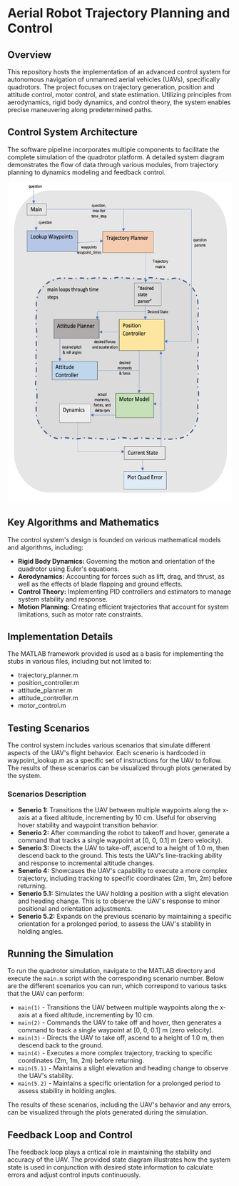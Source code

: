 <!DOCTYPE html>
<html lang="en">
<head>
    <meta charset="UTF-8">
    
</head>
<body>
    <h1>Aerial Robot Trajectory Planning and Control</h1>
    <h2>Overview</h2>
    <p>
        This repository hosts the implementation of an advanced control system for autonomous navigation of unmanned aerial vehicles (UAVs), specifically quadrotors. The project focuses on trajectory generation, position and attitude control, motor control, and state estimation. Utilizing principles from aerodynamics, rigid body dynamics, and control theory, the system enables precise maneuvering along predetermined paths.
    </p>
    <h2>Control System Architecture</h2>
    <p>
        The software pipeline incorporates multiple components to facilitate the complete simulation of the quadrotor platform. A detailed system diagram demonstrates the flow of data through various modules, from trajectory planning to dynamics modeling and feedback control.
    </p>
    <img src="src/state-diagram.png" alt="State Diagram of Quadrotor Control System" width="576" height="717">
    <h2>Key Algorithms and Mathematics</h2>
    <p>
        The control system's design is founded on various mathematical models and algorithms, including:
    </p>
    <ul>
        <li><strong>Rigid Body Dynamics:</strong> Governing the motion and orientation of the quadrotor using Euler's equations.</li>
        <li><strong>Aerodynamics:</strong> Accounting for forces such as lift, drag, and thrust, as well as the effects of blade flapping and ground effects.</li>
        <li><strong>Control Theory:</strong> Implementing PID controllers and estimators to manage system stability and response.</li>
        <li><strong>Motion Planning:</strong> Creating efficient trajectories that account for system limitations, such as motor rate constraints.</li>
    </ul>
    <h2>Implementation Details</h2>
    <p>
        The MATLAB framework provided is used as a basis for implementing the stubs in various files, including but not limited to:
    </p>
    <ul>
        <li>trajectory_planner.m</li>
        <li>position_controller.m</li>
        <li>attitude_planner.m</li>
        <li>attitude_controller.m</li>
        <li>motor_control.m</li>
    </ul>
    <h2>Testing Scenarios</h2>
    <p>
    The control system includes various scenarios that simulate different aspects of the UAV's flight behavior. Each scenerio is hardcoded in waypoint_lookup.m as a specific set of instructions for the UAV to follow. The results of these scenarios can be visualized through plots generated by the system.
    </p>
    <h3>Scenarios Description</h3>
    <ul>
        <li><strong>Senerio 1:</strong> Transitions the UAV between multiple waypoints along the x-axis at a fixed altitude, incrementing by 10 cm. Useful for observing hover stability and waypoint transition behavior.</li>
        <li><strong>Senerio 2:</strong> After commanding the robot to takeoff and hover, generate a command that tracks a single waypoint at [0, 0, 0.1] m (zero velocity).</li>
        <li><strong>Senerio 3:</strong> Directs the UAV to take-off, ascend to a height of 1.0 m, then descend back to the ground. This tests the UAV's line-tracking ability and response to incremental altitude changes.</li>
        <li><strong>Senerio 4:</strong> Showcases the UAV's capability to execute a more complex trajectory, including tracking to specific coordinates (2m, 1m, 2m) before returning.</li>
        <li><strong>Senerio 5.1:</strong> Simulates the UAV holding a position with a slight elevation and heading change. This is to observe the UAV's response to minor positional and orientation adjustments.</li>
        <li><strong>Senerio 5.2:</strong> Expands on the previous scenario by maintaining a specific orientation for a prolonged period, to assess the UAV's stability in holding angles.</li>
    </ul>
    <h2>Running the Simulation</h2>
<p>
    To run the quadrotor simulation, navigate to the MATLAB directory and execute the <code>main.m</code> script with the corresponding scenario number. Below are the different scenarios you can run, which correspond to various tasks that the UAV can perform:
</p>
<ul>
    <li><code>main(1)</code> - Transitions the UAV between multiple waypoints along the x-axis at a fixed altitude, incrementing by 10 cm.</li>
    <li><code>main(2)</code> - Commands the UAV to take off and hover, then generates a command to track a single waypoint at [0, 0, 0.1] m (zero velocity).</li>
    <li><code>main(3)</code> - Directs the UAV to take off, ascend to a height of 1.0 m, then descend back to the ground.</li>
    <li><code>main(4)</code> - Executes a more complex trajectory, tracking to specific coordinates (2m, 1m, 2m) before returning.</li>
    <li><code>main(5.1)</code> - Maintains a slight elevation and heading change to observe the UAV's stability.</li>
    <li><code>main(5.2)</code> - Maintains a specific orientation for a prolonged period to assess stability in holding angles.</li>
</ul>
<p>
    The results of these scenarios, including the UAV's behavior and any errors, can be visualized through the plots generated during the simulation.
</p>
    <h2>Feedback Loop and Control</h2>
    <p>
        The feedback loop plays a critical role in maintaining the stability and accuracy of the UAV. The provided state diagram illustrates how the system state is used in conjunction with desired state information to calculate errors and adjust control inputs continuously.
    </p>
    
</body>
</html>


